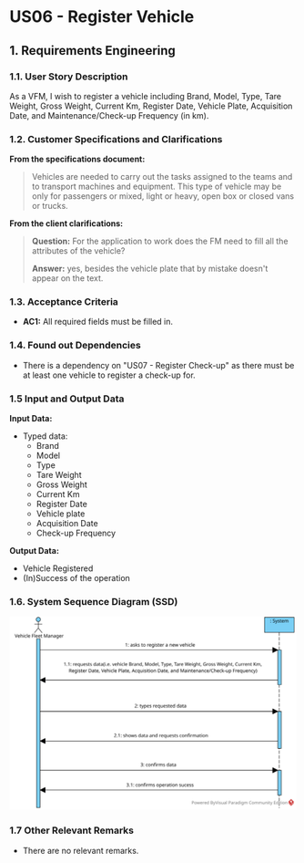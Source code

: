 # US06 - Register Vehicle


## 1. Requirements Engineering

### 1.1. User Story Description

As a VFM, I wish to register a vehicle including Brand, Model, Type, Tare Weight, Gross Weight, Current Km, Register Date, Vehicle Plate, Acquisition Date, and Maintenance/Check-up Frequency (in km).

### 1.2. Customer Specifications and Clarifications

**From the specifications document:**

>	 Vehicles are needed to carry out the tasks assigned to the teams and to
   transport machines and equipment. This type of vehicle may be only for
   passengers or mixed, light or heavy, open box or closed vans or trucks.


**From the client clarifications:**

> **Question:** For the application to work does the FM need to fill all the attributes of the vehicle?
>
> **Answer:** yes, besides the vehicle plate that by mistake doesn't appear on the text.


### 1.3. Acceptance Criteria

* **AC1:** All required fields must be filled in.

### 1.4. Found out Dependencies

* There is a dependency on "US07 - Register Check-up"  as there must be at least one vehicle to register a check-up for.

### 1.5 Input and Output Data

**Input Data:**

* Typed data:
    * Brand
    * Model
    * Type
    * Tare Weight
    * Gross Weight
    * Current Km
    * Register Date
    * Vehicle plate
    * Acquisition Date
    * Check-up Frequency


**Output Data:**

* Vehicle Registered
* (In)Success of the operation

### 1.6. System Sequence Diagram (SSD)

![System Sequence Diagram](svg/us06-system-sequence-diagram.svg)

### 1.7 Other Relevant Remarks

* There are no relevant remarks.
